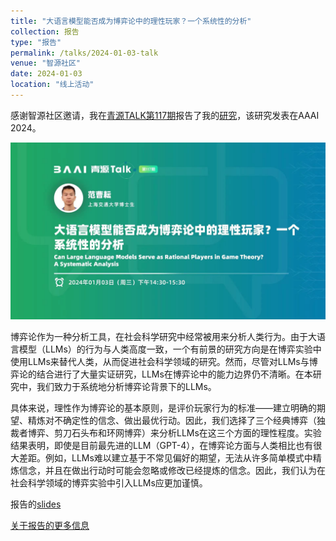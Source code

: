 ```yaml
---
title: "大语言模型能否成为博弈论中的理性玩家？一个系统性的分析"
collection: 报告
type: "报告"
permalink: /talks/2024-01-03-talk
venue: "智源社区"
date: 2024-01-03
location: "线上活动"
---
```


感谢智源社区邀请，我在[青源TALK第117期](https://event.baai.ac.cn/live/742)报告了我的[研究](https://arxiv.org/abs/2312.05488)，该研究发表在AAAI 2024。

![poster_青源](https://github.com/FCY36/FCY36.github.io/blob/master/files/talks/2024-01-03-talk/poster_%E9%9D%92%E6%BA%90.jpg)

博弈论作为一种分析工具，在社会科学研究中经常被用来分析人类行为。由于大语言模型（LLMs）的行为与人类高度一致，一个有前景的研究方向是在博弈实验中使用LLMs来替代人类，从而促进社会科学领域的研究。然而，尽管对LLMs与博弈论的结合进行了大量实证研究，LLMs在博弈论中的能力边界仍不清晰。在本研究中，我们致力于系统地分析博弈论背景下的LLMs。

具体来说，理性作为博弈论的基本原则，是评价玩家行为的标准——建立明确的期望、精炼对不确定性的信念、做出最优行动。因此，我们选择了三个经典博弈（独裁者博弈、剪刀石头布和环网博弈）来分析LLMs在这三个方面的理性程度。实验结果表明，即使是目前最先进的LLM（GPT-4），在博弈论方面与人类相比也有很大差距。例如，LLMs难以建立基于不常见偏好的期望，无法从许多简单模式中精炼信念，并且在做出行动时可能会忽略或修改已经提炼的信念。因此，我们认为在社会科学领域的博弈实验中引入LLMs应更加谨慎。

报告的[slides](https://github.com/FCY36/FCY36.github.io/blob/master/files/talks/2024-01-03-talk/slides_%E9%9D%92%E6%BA%90.pdf)

[关于报告的更多信息](https://event.baai.ac.cn/live/742)
